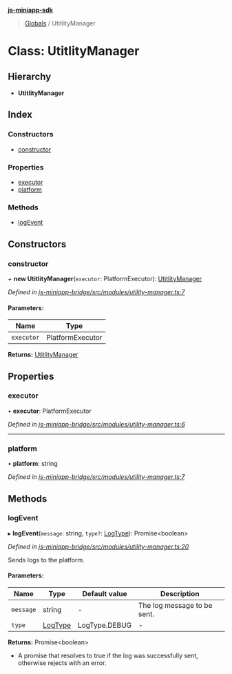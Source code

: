**[js-miniapp-sdk](../README.md)**

> [Globals](../README.md) / UtitlityManager

# Class: UtitlityManager

## Hierarchy

* **UtitlityManager**

## Index

### Constructors

* [constructor](utitlitymanager.md#constructor)

### Properties

* [executor](utitlitymanager.md#executor)
* [platform](utitlitymanager.md#platform)

### Methods

* [logEvent](utitlitymanager.md#logevent)

## Constructors

### constructor

\+ **new UtitlityManager**(`executor`: PlatformExecutor): [UtitlityManager](utitlitymanager.md)

*Defined in [js-miniapp-bridge/src/modules/utility-manager.ts:7](https://github.com/rakutentech/js-miniapp/blob/acdf92c/js-miniapp-bridge/src/modules/utility-manager.ts#L7)*

#### Parameters:

Name | Type |
------ | ------ |
`executor` | PlatformExecutor |

**Returns:** [UtitlityManager](utitlitymanager.md)

## Properties

### executor

•  **executor**: PlatformExecutor

*Defined in [js-miniapp-bridge/src/modules/utility-manager.ts:6](https://github.com/rakutentech/js-miniapp/blob/acdf92c/js-miniapp-bridge/src/modules/utility-manager.ts#L6)*

___

### platform

•  **platform**: string

*Defined in [js-miniapp-bridge/src/modules/utility-manager.ts:7](https://github.com/rakutentech/js-miniapp/blob/acdf92c/js-miniapp-bridge/src/modules/utility-manager.ts#L7)*

## Methods

### logEvent

▸ **logEvent**(`message`: string, `type?`: [LogType](logtype.md)): Promise\<boolean>

*Defined in [js-miniapp-bridge/src/modules/utility-manager.ts:20](https://github.com/rakutentech/js-miniapp/blob/acdf92c/js-miniapp-bridge/src/modules/utility-manager.ts#L20)*

Sends logs to the platform.

#### Parameters:

Name | Type | Default value | Description |
------ | ------ | ------ | ------ |
`message` | string | - | The log message to be sent. |
`type` | [LogType](logtype.md) | LogType.DEBUG | - |

**Returns:** Promise\<boolean>

- A promise that resolves to true if the log was successfully sent, otherwise rejects with an error.
